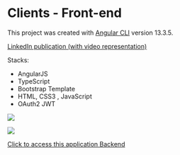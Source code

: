 # Clients - Front-end

This project was created with [Angular CLI](https://github.com/angular/angular-cli) version 13.3.5.

[LinkedIn publication (with video representation)](https://www.linkedin.com/posts/rodrigocarvalhodev_frontend-backend-java-ugcPost-6935777428514455552-LUaI?utm_source=linkedin_share&utm_medium=member_desktop_web)

Stacks:

- AngularJS
- TypeScript
- Bootstrap Template
- HTML, CSS3 , JavaScript
- OAuth2 JWT

![](https://imgur.com/PPeE9ek.png)

![](https://imgur.com/aCDfZvE.png)

[Click to access this application Backend](https://github.com/rodrigocarvalhodev/first-spring-project)

